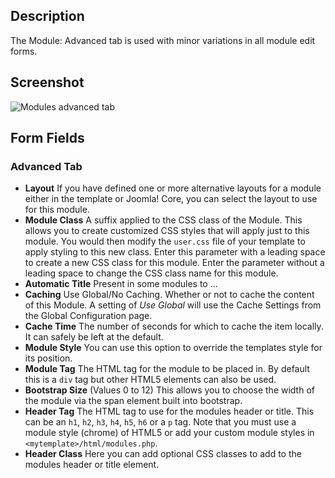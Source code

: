 <!-- Filename: Help6.x:Modules_Advanced_Tab / Display title: Modules: Advanced Tab -->

## Description

The Module: Advanced tab is used with minor variations in all module edit forms.

## Screenshot

![Modules advanced tab](../../../en/images/modules/modules-custom-advanced-tab.png)

## Form Fields

### Advanced Tab

- **Layout** If you have defined one or more alternative layouts for a
  module either in the template or Joomla! Core, you can select the
  layout to use for this module.
- **Module Class** A suffix applied to the CSS class of the Module.
  This allows you to create customized CSS styles that will apply just
  to this module. You would then modify the `user.css` file of your
  template to apply styling to this new class. Enter this parameter with
  a leading space to create a new CSS class for this module. Enter the
  parameter without a leading space to change the CSS class name for
  this module.
- **Automatic Title** Present in some modules to ...
- **Caching** Use Global/No Caching. Whether or not to cache the
  content of this Module. A setting of *Use Global* will use the Cache
  Settings from the Global Configuration page.
- **Cache Time** The number of seconds for which to cache the item
  locally. It can safely be left at the default.
- **Module Style** You can use this option to override the templates
  style for its position.
- **Module Tag** The HTML tag for the module to be placed in. By
  default this is a `div` tag but other HTML5 elements can also be used.
- **Bootstrap Size** (Values 0 to 12) This allows you to choose the
  width of the module via the span element built into bootstrap.
- **Header Tag** The HTML tag to use for the modules header or title.
  This can be an `h1`, `h2`, `h3`, `h4`, `h5`, `h6` or a `p` tag. Note that you
  must use a module style (chrome) of HTML5 or add your custom module styles
  in `<mytemplate>/html/modules.php`.
- **Header Class** Here you can add optional CSS classes to add to the
  modules header or title element.
